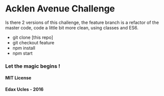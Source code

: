 # Acklen Avenue Challenge

Is there 2 versions of this challenge, the feature branch is a refactor of the master code, code a little bit more clean, using classes and ES6.

- git clone [this repo]
- git checkout feature
- npm install
- npm start

### Let the magic begins !

#### MIT License 
#### Edax Ucles - 2016 